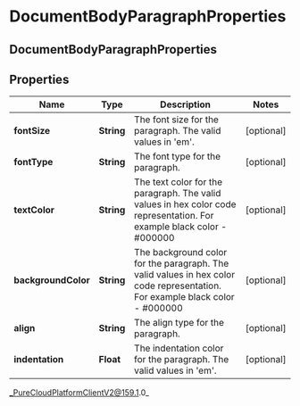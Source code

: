 # DocumentBodyParagraphProperties

## DocumentBodyParagraphProperties

## Properties

|Name | Type | Description | Notes|
|------------ | ------------- | ------------- | -------------|
| **fontSize** | **String** | The font size for the paragraph. The valid values in &#39;em&#39;. | [optional] |
| **fontType** | **String** | The font type for the paragraph. | [optional] |
| **textColor** | **String** | The text color for the paragraph. The valid values in hex color code representation. For example black color - #000000 | [optional] |
| **backgroundColor** | **String** | The background color for the paragraph. The valid values in hex color code representation. For example black color - #000000 | [optional] |
| **align** | **String** | The align type for the paragraph. | [optional] |
| **indentation** | **Float** | The indentation color for the paragraph. The valid values in &#39;em&#39;. | [optional] |



_PureCloudPlatformClientV2@159.1.0_
